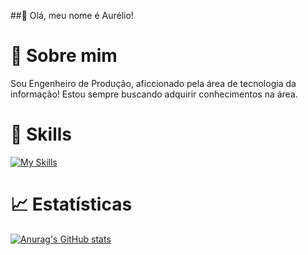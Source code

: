 ##👋 Olá, meu nome é Aurélio!

# 👀 Sobre mim 
  Sou Engenheiro de Produção, aficcionado pela área de tecnologia da informação! Estou sempre buscando adquirir conhecimentos na área.

# 🚀 Skills
[![My Skills](https://skillicons.dev/icons?i=github,vscode,py,postgres,docker,js,jest,javat)](https://skillicons.dev)

# 📈 Estatísticas
[![Anurag's GitHub stats](https://github-readme-stats.vercel.app/api?username=AureliOFF&show_icons=true&theme=onedark)](https://github.com/anuraghazra/github-readme-stats)
